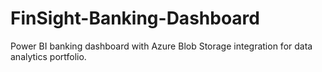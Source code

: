 # FinSight-Banking-Dashboard
Power BI banking dashboard with Azure Blob Storage integration for data analytics portfolio.
